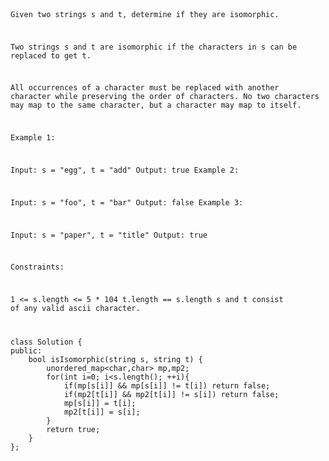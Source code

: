 <code>

Given two strings s and t, determine if they are isomorphic.

Two strings s and t are isomorphic if the characters in s can be replaced to get t.

All occurrences of a character must be replaced with another character while preserving the order of characters. No two characters may map to the same character, but a character may map to itself.

 

Example 1:

Input: s = "egg", t = "add"
Output: true
Example 2:

Input: s = "foo", t = "bar"
Output: false
Example 3:

Input: s = "paper", t = "title"
Output: true
 

Constraints:

1 <= s.length <= 5 * 104
t.length == s.length
s and t consist of any valid ascii character.


</code>


```
class Solution {
public:
    bool isIsomorphic(string s, string t) {
        unordered_map<char,char> mp,mp2;
        for(int i=0; i<s.length(); ++i){
            if(mp[s[i]] && mp[s[i]] != t[i]) return false;
            if(mp2[t[i]] && mp2[t[i]] != s[i]) return false;
            mp[s[i]] = t[i];
            mp2[t[i]] = s[i];
        }
        return true;
    }
};

```
